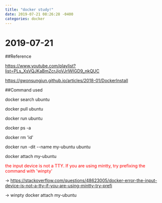 ```yaml
---
title: "docker study!"
date: 2019-07-21 08:26:28 -0400
categories: docker
---
```


# 2019-07-21

##Reference

https://www.youtube.com/playlist?list=PLs_XsVQJKaBmZcrJjoVJrlWlGD9_nkQUC

https://gwonsungjun.github.io/articles/2018-01/DockerInstall

##Command used

docker search ubuntu

docker pull ubuntu

docker run ubuntu

docker ps -a

docker rm 'id'

docker run -dit --name my-ubuntu ubuntu

docker attach my-ubuntu

<span style="color:red">the input device is not a TTY.  If you are using mintty, try prefixing the command with 'winpty'</span>

  -> https://stackoverflow.com/questions/48623005/docker-error-the-input-device-is-not-a-tty-if-you-are-using-mintty-try-prefi
  
  -> winpty docker attach my-ubuntu

